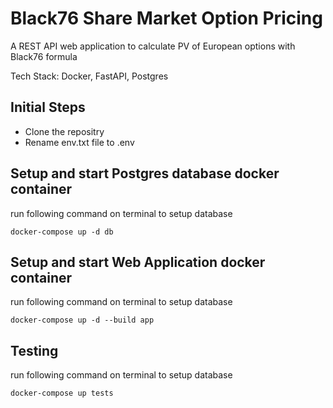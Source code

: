 # Black76 Share Market Option Pricing

A REST API web application to calculate PV of European options with Black76 formula

Tech Stack: Docker, FastAPI, Postgres

## Initial Steps

- Clone the repositry
- Rename env.txt file to .env

## Setup and start Postgres database docker container

run following command on terminal to setup database

```commandline
docker-compose up -d db
```

## Setup and start Web Application docker container

run following command on terminal to setup database

```commandline
docker-compose up -d --build app
```

## Testing

run following command on terminal to setup database

```commandline
docker-compose up tests
```

